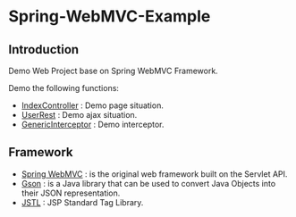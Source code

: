 # Spring-WebMVC-Example

## Introduction
Demo Web Project base on Spring WebMVC Framework.  

Demo the following functions:  

* [IndexController](src/main/java/idv/villebez/demo/page/IndexController.java) : Demo page situation. 
* [UserRest](src/main/java/idv/villebez/demo/ajax/UserRest.java) : Demo ajax situation. 
* [GenericInterceptor](src/main/java/idv/villebez/demo/interceptor/GenericInterceptor.java) : Demo interceptor. 

## Framework

* [Spring WebMVC](https://docs.spring.io/spring/docs/current/spring-framework-reference/web.html) : is the original web framework built on the Servlet API. 
* [Gson](https://github.com/google/gson) : is a Java library that can be used to convert Java Objects into their JSON representation.
* [JSTL](https://zh.wikipedia.org/wiki/JSTL) : JSP Standard Tag Library. 


